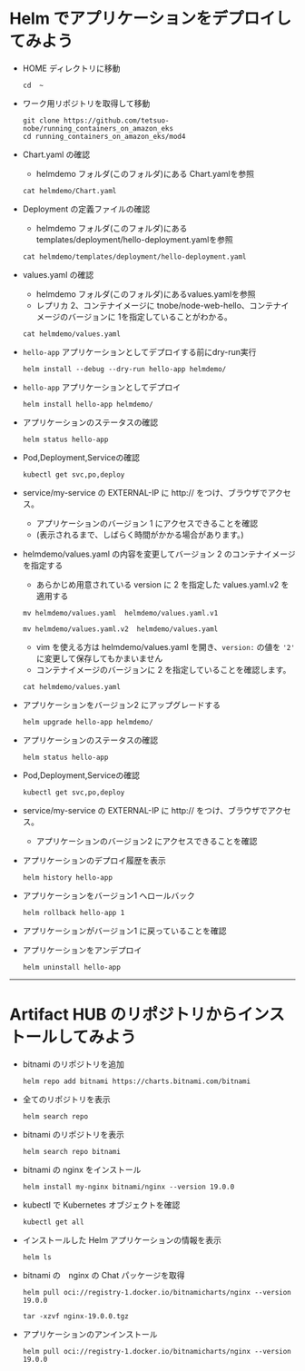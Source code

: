 # Helm でアプリケーションをデプロイしてみよう

* HOME ディレクトリに移動
  ```
  cd  ~
  ```
  
* ワーク用リポジトリを取得して移動
  ```
  git clone https://github.com/tetsuo-nobe/running_containers_on_amazon_eks
  cd running_containers_on_amazon_eks/mod4

  ```
* Chart.yaml の確認
  - helmdemo フォルダ(このフォルダ)にある Chart.yamlを参照
  ```
  cat helmdemo/Chart.yaml
  ```
* Deployment の定義ファイルの確認
  - helmdemo フォルダ(このフォルダ)にある templates/deployment/hello-deployment.yamlを参照
  ```
  cat helmdemo/templates/deployment/hello-deployment.yaml
  ```
* values.yaml の確認
  - helmdemo フォルダ(このフォルダ)にあるvalues.yamlを参照
  - レプリカ 2、コンテナイメージに tnobe/node-web-hello、コンテナイメージのバージョンに 1を指定していることがわかる。
  ```
  cat helmdemo/values.yaml
  ```
* `hello-app` アプリケーションとしてデプロイする前にdry-run実行
  ```
  helm install --debug --dry-run hello-app helmdemo/
  ``` 
* `hello-app` アプリケーションとしてデプロイ
  ```
  helm install hello-app helmdemo/
  ``` 
* アプリケーションのステータスの確認
  ```
  helm status hello-app
  ```
* Pod,Deployment,Serviceの確認
  ```
  kubectl get svc,po,deploy
  ```
* service/my-service の EXTERNAL-IP に http:// をつけ、ブラウザでアクセス。
  - アプリケーションのバージョン 1 にアクセスできることを確認
  - (表示されるまで、しばらく時間がかかる場合があります。)

* helmdemo/values.yaml の内容を変更してバージョン 2 のコンテナイメージを指定する
  - あらかじめ用意されている version に 2 を指定した values.yaml.v2 を適用する 
  ```
  mv helmdemo/values.yaml  helmdemo/values.yaml.v1
  ```

  ```
  mv helmdemo/values.yaml.v2  helmdemo/values.yaml
  ```
  
  - vim を使える方は helmdemo/values.yaml を開き、`version:` の値を `'2'` に変更して保存してもかまいません
  - コンテナイメージのバージョンに 2 を指定していることを確認します。
  ```
  cat helmdemo/values.yaml
  ```

* アプリケーションをバージョン2 にアップグレードする
  ```
  helm upgrade hello-app helmdemo/
  ```
* アプリケーションのステータスの確認
  ```
  helm status hello-app
  ```
* Pod,Deployment,Serviceの確認
  ```
  kubectl get svc,po,deploy
  ```
* service/my-service の EXTERNAL-IP に http:// をつけ、ブラウザでアクセス。
  - アプリケーションのバージョン2 にアクセスできることを確認
* アプリケーションのデプロイ履歴を表示
  ```
  helm history hello-app
  ```
* アプリケーションをバージョン1 へロールバック
  ```
  helm rollback hello-app 1
  ```
* アプリケーションがバージョン1 に戻っていることを確認
* アプリケーションをアンデプロイ
  ```
  helm uninstall hello-app
  ```

---

# Artifact HUB のリポジトリからインストールしてみよう

* bitnami のリポジトリを追加
  ```
  helm repo add bitnami https://charts.bitnami.com/bitnami
  ```

* 全てのリポジトリを表示
  ```
  helm search repo
  ```

* bitnami のリポジトリを表示
  ```
  helm search repo bitnami
  ```
  
* bitnami の nginx をインストール
  ```
  helm install my-nginx bitnami/nginx --version 19.0.0
  ```

* kubectl で Kubernetes オブジェクトを確認
  ```
  kubectl get all
  ```

* インストールした Helm アプリケーションの情報を表示
  ```
  helm ls
  ```

* bitnami の　nginx の Chat パッケージを取得
  ```
  helm pull oci://registry-1.docker.io/bitnamicharts/nginx --version 19.0.0

  tar -xzvf nginx-19.0.0.tgz
  
  ```


* アプリケーションのアンインストール
  ```
  helm pull oci://registry-1.docker.io/bitnamicharts/nginx --version 19.0.0
  ```



  






